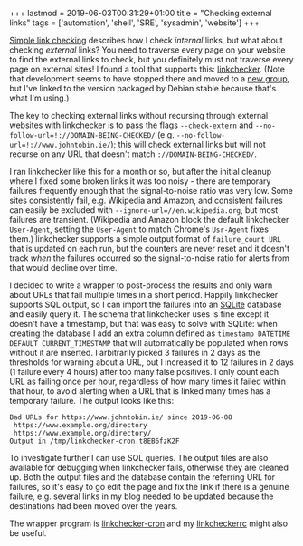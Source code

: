 +++
lastmod = 2019-06-03T00:31:29+01:00
title = "Checking external links"
tags = ['automation', 'shell', 'SRE', 'sysadmin', 'website']
+++

[Simple link checking](/blog/simple_link_checking/) describes how I check
_internal_ links, but what about checking _external_ links? You need to
traverse every page on your website to find the external links to check, but you
definitely must not traverse every page on external sites! I found a tool that
supports this: [linkchecker](https://wummel.github.io/linkchecker/). (Note that
development seems to have stopped there and moved to a [new
group](https://github.com/linkchecker/linkchecker), but I've linked to the
version packaged by Debian stable because that's what I'm using.)

The key to checking external links without recursing through external websites
with linkchecker is to pass the flags `--check-extern` and
`--no-follow-url=!://DOMAIN-BEING-CHECKED/` (e.g.
`--no-follow-url=!://www.johntobin.ie/`); this will check external links but
will not recurse on any URL that doesn't match `://DOMAIN-BEING-CHECKED/`.

I ran linkchecker like this for a month or so, but after the initial cleanup
where I fixed some broken links it was too noisy - there are temporary failures
frequently enough that the signal-to-noise ratio was very low. Some sites
consistently fail, e.g. Wikipedia and Amazon, and consistent failures can easily
be excluded with `--ignore-url=//en.wikipedia.org`, but most failures are
transient. (Wikipedia and Amazon block the default linkchecker `User-Agent`,
setting the `User-Agent` to match Chrome's `Usr-Agent` fixes them.) linkchecker
supports a simple output format of `failure_count URL` that is updated on each
run, but the counters are never reset and it doesn't track _when_ the failures
occurred so the signal-to-noise ratio for alerts from that would decline over
time.

I decided to write a wrapper to post-process the results and only warn about
URLs that fail multiple times in a short period. Happily linkchecker supports
SQL output, so I can import the failures into an
[SQLite](https://www.sqlite.org/index.html) database and easily query it. The
schema that linkchecker uses is fine except it doesn't have a timestamp, but
that was easy to solve with SQLite: when creating the database I add an extra
column defined as `timestamp DATETIME DEFAULT CURRENT_TIMESTAMP` that will
automatically be populated when rows without it are inserted. I arbitrarily
picked 3 failures in 2 days as the thresholds for warning about a URL, but I
increased it to 12 failures in 2 days (1 failure every 4 hours) after too many
false positives. I only count each URL as failing once per hour, regardless of
how many times it failed within that hour, to avoid alerting when a URL that is
linked many times has a temporary failure. The output looks like this:

```
Bad URLs for https://www.johntobin.ie/ since 2019-06-08
 https://www.example.org/directory
 https://www.example.org/directory/
Output in /tmp/linkchecker-cron.t8EB6fzK2F
```

To investigate further I can use SQL queries. The output files are also
available for debugging when linkchecker fails, otherwise they are cleaned up.
Both the output files and the database contain the referring URL for failures,
so it's easy to go edit the page and fix the link if there is a genuine failure,
e.g. several links in my blog needed to be updated because the destinations had
been moved over the years.

The wrapper program is
[linkchecker-cron](https://github.com/tobinjt/bin/blob/master/linkchecker-cron)
and my
[linkcheckerrc](https://github.com/tobinjt/dotfiles/blob/master/.linkchecker/linkcheckerrc)
might also be useful.
